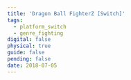 ```yaml
---
title: 'Dragon Ball FighterZ [Switch]'
tags:
  - platform_switch
  - genre_fighting
digital: false
physical: true
guide: false
pending: false
date: 2018-07-05
---
```

